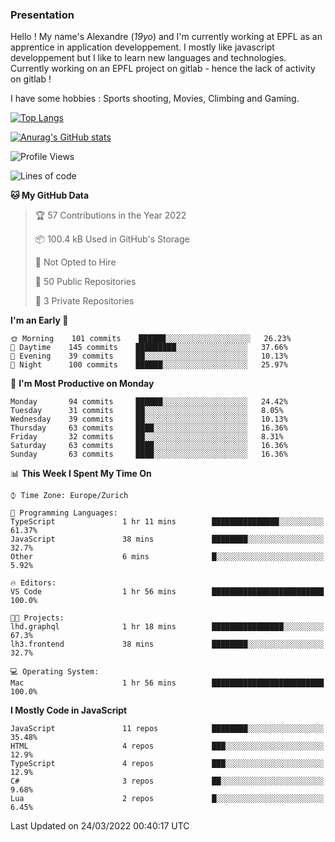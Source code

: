 ### Presentation

Hello ! My name's Alexandre (_19yo_) and I'm currently working at EPFL as an apprentice in application developpement. I mostly like javascript developpement but I like to learn new languages and technologies. Currently working on an EPFL project on gitlab - hence the lack of activity on gitlab !

I have some hobbies : Sports shooting, Movies, Climbing and Gaming.

[![Top Langs](https://github-readme-stats.vercel.app/api/top-langs/?username=jaavlex&layout=compact&langs_count=8&theme=react)](https://github.com/anuraghazra/github-readme-stats)

[![Anurag's GitHub stats](https://github-readme-stats.vercel.app/api?username=jaavlex&theme=react&show_icons=true&count_private=true)](https://github.com/anuraghazra/github-readme-stats)

<!--START_SECTION:waka-->
![Profile Views](http://img.shields.io/badge/Profile%20Views-1-blue)

![Lines of code](https://img.shields.io/badge/From%20Hello%20World%20I%27ve%20Written-197%20Thousand%20lines%20of%20code-blue)

**🐱 My GitHub Data** 

> 🏆 57 Contributions in the Year 2022
 > 
> 📦 100.4 kB Used in GitHub's Storage 
 > 
> 🚫 Not Opted to Hire
 > 
> 📜 50 Public Repositories 
 > 
> 🔑 3 Private Repositories  
 > 
**I'm an Early 🐤** 

```text
🌞 Morning    101 commits    ██████░░░░░░░░░░░░░░░░░░░   26.23% 
🌆 Daytime    145 commits    █████████░░░░░░░░░░░░░░░░   37.66% 
🌃 Evening    39 commits     ██░░░░░░░░░░░░░░░░░░░░░░░   10.13% 
🌙 Night      100 commits    ██████░░░░░░░░░░░░░░░░░░░   25.97%

```
📅 **I'm Most Productive on Monday** 

```text
Monday       94 commits     ██████░░░░░░░░░░░░░░░░░░░   24.42% 
Tuesday      31 commits     ██░░░░░░░░░░░░░░░░░░░░░░░   8.05% 
Wednesday    39 commits     ██░░░░░░░░░░░░░░░░░░░░░░░   10.13% 
Thursday     63 commits     ████░░░░░░░░░░░░░░░░░░░░░   16.36% 
Friday       32 commits     ██░░░░░░░░░░░░░░░░░░░░░░░   8.31% 
Saturday     63 commits     ████░░░░░░░░░░░░░░░░░░░░░   16.36% 
Sunday       63 commits     ████░░░░░░░░░░░░░░░░░░░░░   16.36%

```


📊 **This Week I Spent My Time On** 

```text
⌚︎ Time Zone: Europe/Zurich

💬 Programming Languages: 
TypeScript               1 hr 11 mins        ███████████████░░░░░░░░░░   61.37% 
JavaScript               38 mins             ████████░░░░░░░░░░░░░░░░░   32.7% 
Other                    6 mins              █░░░░░░░░░░░░░░░░░░░░░░░░   5.92%

🔥 Editors: 
VS Code                  1 hr 56 mins        █████████████████████████   100.0%

🐱‍💻 Projects: 
lhd.graphql              1 hr 18 mins        ████████████████░░░░░░░░░   67.3% 
lh3.frontend             38 mins             ████████░░░░░░░░░░░░░░░░░   32.7%

💻 Operating System: 
Mac                      1 hr 56 mins        █████████████████████████   100.0%

```

**I Mostly Code in JavaScript** 

```text
JavaScript               11 repos            ████████░░░░░░░░░░░░░░░░░   35.48% 
HTML                     4 repos             ███░░░░░░░░░░░░░░░░░░░░░░   12.9% 
TypeScript               4 repos             ███░░░░░░░░░░░░░░░░░░░░░░   12.9% 
C#                       3 repos             ██░░░░░░░░░░░░░░░░░░░░░░░   9.68% 
Lua                      2 repos             █░░░░░░░░░░░░░░░░░░░░░░░░   6.45%

```



 Last Updated on 24/03/2022 00:40:17 UTC
<!--END_SECTION:waka-->
